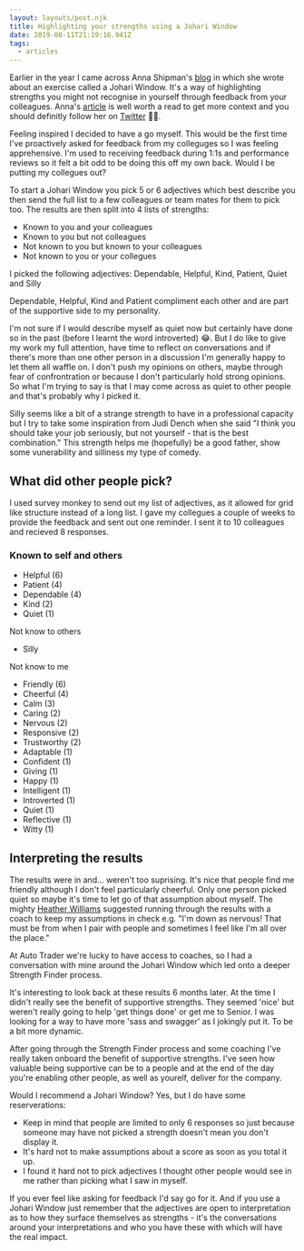 ```yaml
---
layout: layouts/post.njk
title: Highlighting your strengths using a Johari Window
date: 2019-08-11T21:19:16.941Z
tags:
  - articles
---
```

Earlier in the year I came across Anna Shipman's [blog](https://www.annashipman.co.uk) in which she wrote about an exercise called a Johari Window. It's a way of highlighting strengths you might not recognise in yourself through feedback from your colleagues. Anna's [article](https://www.annashipman.co.uk/jfdi/johari-window.html) is well worth a read to get more context and you should definitly follow her on [Twitter](https://twitter.com/annashipman) 👌🏻. 

Feeling inspired I decided to have a go myself. This would be the first time I've proactively asked for feedback from my colleguges so I was feeling apprehensive. I'm used to receiving feedback during 1:1s and performance reviews so it felt a bit odd to be doing this off my own back. Would I be putting my collegues out? 

To start a Johari Window you pick 5 or 6 adjectives which best describe you then send the full list to a few colleagues or team mates for them to pick too. The results are then split into 4 lists of strengths:

* Known to you and your colleagues
* Known to you but not colleagues
* Not known to you but known to your colleagues
* Not known to you or your collegues

I picked the following adjectives: Dependable, Helpful, Kind, Patient, Quiet and Silly

Dependable, Helpful, Kind and Patient compliment each other and are part of the supportive side to my personality. 

I'm not sure if I would describe myself as quiet now but certainly have done so in the past (before I learnt the word introverted) 😂. But I do like to give my work my full attention, have time to reflect on conversations and if there's more than one other person in a discussion I'm generally happy to let them all waffle on. I don't push my opinions on others, maybe through fear of confrontration or because I don't particularly hold strong opinions. So what I'm trying to say is that I may come across as quiet to other people and that's probably why I picked it.

Silly seems like a bit of a strange strength to have in a professional capacity but I try to take some inspiration from Judi Dench when she said "I think you should take your job seriously, but not yourself - that is the best combination." This strength helps me (hopefully) be a good father, show some vunerability and silliness my type of comedy. 

## What did other people pick?

I used survey monkey to send out my list of adjectives, as it allowed for grid like structure instead of a long list. I gave my collegues a couple of weeks to provide the feedback and sent out one reminder. I sent it to 10 colleagues and recieved 8 responses.

### Known to self and others

* Helpful (6)
* Patient (4)
* Dependable (4)
* Kind (2)
* Quiet (1)

Not know to others

* Silly

Not know to me

* Friendly (6)
* Cheerful (4)
* Calm (3)
* Caring (2)
* Nervous (2)
* Responsive (2)
* Trustworthy (2)
* Adaptable (1)
* Confident (1)
* Giving (1)
* Happy (1)
* Intelligent (1)
* Introverted (1)
* Quiet (1)
* Reflective (1)
* Witty (1)

## Interpreting the results

The results were in and... weren't too suprising. It's nice that people find me friendly although I don't feel particularly cheerful. Only one person picked quiet so maybe it's time to let go of that assumption about myself. The mighty [Heather Williams](https://twitter.com/helloxheather) suggested running through the results with a coach to keep my assumptions in check e.g. "I'm down as nervous! That must be from when I pair with people and sometimes I feel like I'm all over the place."

At Auto Trader we're lucky to have access to coaches, so I had a conversation with mine around the Johari Window which led onto a deeper Strength Finder process.

It's interesting to look back at these results 6 months later. At the time I didn't really see the benefit of supportive strengths. They seemed 'nice' but weren't really going to help 'get things done' or get me to Senior.
I was looking for a way to have more 'sass and swagger' as I jokingly put it. To be a bit more dynamic.

After going through the Strength Finder process and some coaching I've really taken onboard the benefit of supportive strengths. I've seen how valuable being supportive can be to a people and at the end of the day you're enabling other people, as well as yourelf, deliver for the company.

Would I recommend a Johari Window? Yes, but I do have some reserverations:

* Keep in mind that people are limited to only 6 responses so just because someone may have not picked a strength doesn't mean you don't display it.
* It's hard not to make assumptions about a score as soon as you total it up.
* I found it hard not to pick adjectives I thought other people would see in me rather than picking what I saw in myself.

If you ever feel like asking for feedback I'd say go for it. And if you use a Johari Window just remember that the adjectives are open to interpretation as to how they surface themselves as strengths - it's the conversations around your interpretations and who you have these with which will have the real impact.




